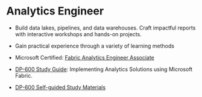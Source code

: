 # Analytics Engineer
- Build data lakes, pipelines, and data warehouses. Craft impactful reports with interactive workshops and hands-on projects.
- Gain practical experience through a variety of learning methods

- Microsoft Certified: [Fabric Analytics Engineer Associate](https://learn.microsoft.com/en-us/credentials/certifications/fabric-analytics-engineer-associate/#certification-exams)
- [DP-600 Study Guide](https://learn.microsoft.com/en-us/credentials/certifications/resources/study-guides/dp-600): Implementing Analytics Solutions using Microsoft Fabric.
- [DP-600 Self-guided Study Materials](https://partner.microsoft.com/en-us/asset/collection/featured-training-for-exam-dp-600#/)